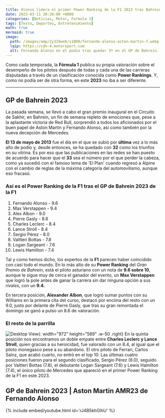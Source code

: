 ```yaml
---
title: Alonso lidera el primer Power Ranking de la F1 2023 tras Bahrein
date: 2023-03-11 20:26:00 +0800
categories: [Noticias, Motor, Formula 1]
tags: [Texto, Deportes, Entretenimiento]
math: true
mermaid: true
image:
  path: /images/amp/2y319we6/s1000/fernando-alonso-aston-martin-f.webp
  lqip: https://cdn-4.motorsport.com
  alt: Fernando Alonso en el podio tras quedar 3º en el GP de Bahrein.
---
```

Como cada temporada, la **Fórmula 1** publica su propia valoración sobre el desempeño de los pilotos después de todas y cada una de las carreras disputadas a través de un clasificación conocida como **Power Rankings**. Y, como no podía ser de otra forma, en este **2023** no iba a ser diferente.

---
## GP de Bahrein 2023

La pasada semana, se llevó a cabo el gran premio inaugural en el Circuito de Sakhir, en Bahrein, un fin de semana repleto de emociones que, pese a la aplastante victoria de Red Bull, sorprendió a todos los aficionados por el buen papel de Aston Martin y Fernando Alonso, así como también por la nueva decepción de Mercedes.

**El 13 de mayo de 2013** fue el día en el que se subió por **última** vez a lo más alto de podio y, desde entonces, se ha quedado con **32** como los triunfos en su vitrina. Es por eso que las publicaciones en las redes se han puesto de acuerdo para hacer que el **33** sea el número por el que perder la cabeza, como ya sucedió con el famoso lema de 'El Plan' cuando regresó a Alpine con el cambio de reglas de la máxima categoría del automovilismo, aunque eso fracasó.


### Así es el Power Ranking de la F1 tras el GP de Bahrein 2023 de la F1

1. Fernando Alonso - 9.6
2. Max Verstappen - 9.4
3. Alex Albon - 9.0
4. Pierre Gasly - 8.6
5. Charles Leclerc - 8.4
6. Lance Stroll - 8.4
7. Sergio Pérez - 8.0
8. Valtteri Bottas - 7.8
9. Logan Sargeant - 7.6
10. Lewis Hamilton - 7.4

Tal y como hemos dicho, los expertos de la **F1** parecen haber coincidido con casi todo el mundo. En lo más alto de su **Power Ranking** del *Gran Premio de Bahrein*, está el piloto asturiano con un nota de **9.6 sobre 10**, aunque le sigue muy de cerca el ganador del evento, un **Max Verstappen** que logró la pole antes de ganar la carrera sin dar ninguna opción a sus *rivales*, con un **9.4.**

En tercera posición, **Alexander Albon**, que logró sumar puntos con su Williams en la primera cita del curso, destacó por encima del resto con un 9.0, justo por delante de Pierre Gasly, que tras su gran remontada el domingo se ganó a pulso un 8.6 de valoración.

### El resto de la parrilla

![Desktop View](https://d3cm515ijfiu6w.cloudfront.net/wp-content/uploads/2023/02/25180531/charles-leclerc-ferrari-sf-23-cockpit-bahrain-planetf1.jpg){: width="972" height="589" .w-50 .right}
En la quinta posición nos encontramos un doble empate entre **Charles Leclerc y Lance Stroll**, quien gracias a su heroicidad, fue valorado con un 8.4, al igual que el piloto monegasco pese a su abandono. El otro piloto de Ferrari, Carlos Sainz, que acabó cuarto, no entró en el top 10.
Las últimas cuatro posiciones fueron para el segundo clasificado, Sergio Pérez (8.0), seguido por Valtteri Bottas (7.8), el debutante Logan Sargeant (7.6) y Lewis Hamilton (7.4), el único piloto de Mercedes que apareció en el primer Power Ranking de la F1 en este 2023.

## GP de Bahrein 2023 | Aston Martin AMR23 de Fernando Alonso

{% include embed/youtube.html id='rJ4B5khGlhU' %}